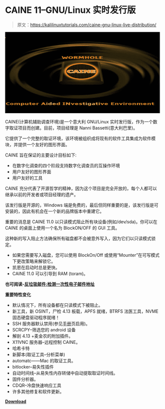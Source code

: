 # CAINE 11–GNU/Linux 实时发行版

> 原文：<https://kalilinuxtutorials.com/caine-gnu-linux-live-distribution/>

[![CAINE 11 – GNU/Linux Live Distribution](img//7f1ece10bf369e6255588baaa7303162.png "CAINE 11 – GNU/Linux Live Distribution")](https://1.bp.blogspot.com/-OcCS68iZGKw/Xe919pyilcI/AAAAAAAAD4Y/YNcHJBinLvkKa_am6JKzR6zjTOwGrRBHwCLcBGAsYHQ/s1600/caine.png)

CAINE(计算机辅助调查环境)是一个意大利 GNU/Linux 实时发行版，作为一个数字取证项目而创建。目前，项目经理是 Nanni Bassetti(意大利巴里)。

它提供了一个完整的取证环境，该环境被组织成将现有的软件工具集成为软件模块，并提供一个友好的图形界面。

CAINE 旨在保证的主要设计目标如下:

*   在数字化调查的四个阶段支持数字化调查员的互操作环境
*   用户友好的图形界面
*   用户友好的工具

CAINE 充分代表了开源哲学的精神，因为这个项目是完全开放的，每个人都可以继承以前的开发者或项目经理的遗产。

该发行版是开源的，Windows 端是免费的，最后但同样重要的是，该发行版是可安装的，因此有机会在一个新的品牌版本中重建它。

重要的消息是 CAINE 11.0 以只读模式阻止所有块设备(例如/dev/sda)。你可以在 CAINE 的桌面上使用一个名为 BlockON/OFF 的 GUI 工具。

这种新的写入阻止方法确保所有磁盘都不会被意外写入，因为它们以只读模式锁定。

*   如果您需要写入磁盘，您可以使用 BlockOn/Off 或使用“Mounter”在可写模式下更改策略来解锁它。
*   凯恩在启动时总是更快。
*   CAINE 11.0 可以引导到 RAM (toram)。

**也可阅读-[反垃圾邮件:检测一次性电子邮件地址](https://kalilinuxtutorials.com/antidisposmail-detecting-disposable-email-addresses/)**

**重要特性变化**

*   默认情况下，所有设备都在只读模式下被阻止。
*   新工具，新 OSINT，尸检 4.13 板载，APFS 就绪，BTRFS 法医工具，NVME 固态硬盘驱动程序就绪！
*   SSH 服务器默认禁用(参见[手册](https://www.caine-live.net/page8.html)页启用)。
*   SCRCPY–筛选您的 android 设备
*   解剖 4.13 +麦金农的附加插件。
*   X11VNC 服务器–远程控制 CAINE。
*   哈希卡特
*   新脚本(取证工具–分析菜单)
*   automatc——Mac 的取证工具。
*   bitlocker–易失性插件
*   自动时间线–从易失性内存转储中自动提取取证时间线。
*   固件分析器。
*   CDQR–冷盘快速响应工具
*   许多其他修复和软件更新。

[**Download**](https://www.caine-live.net/page5/page5.html)